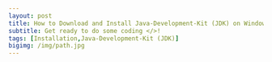 ```yaml
---
layout: post
title: How to Download and Install Java-Development-Kit (JDK) on Windows 7
subtitle: Get ready to do some coding </>! 
tags: [Installation,Java-Development-Kit (JDK)]
bigimg: /img/path.jpg
---
```

